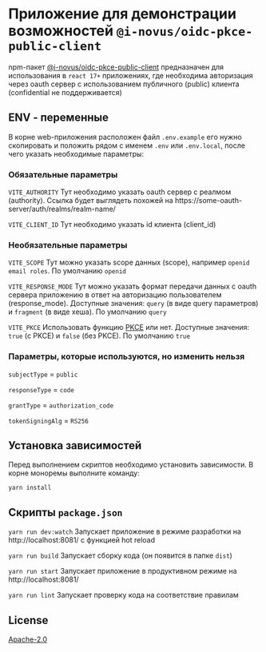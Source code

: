 # Приложение для демонстрации возможностей `@i-novus/oidc-pkce-public-client`  

npm-пакет [@i-novus/oidc-pkce-public-client](https://www.npmjs.com/package/@i-novus/oidc-pkce-public-client) предназначен для использования в `react 17+`  приложениях, где необходима авторизация через oauth сервер с использованием публичного (public) клиента (confidential не поддерживается)   

## ENV - переменные

В корне web-приложения расположен файл `.env.example` его нужно скопировать и положить рядом с именем `.env` или `.env.local`, после чего указать необходимые параметры:


### Обязательные параметры

`VITE_AUTHORITY` Тут необходимо указать oauth сервер с реалмом (authority). Ссылка будет выглядеть похожей на https://some-oauth-server/auth/realms/realm-name/

`VITE_CLIENT_ID` Тут необходимо указать id клиента (client_id)


### Необязательные параметры

`VITE_SCOPE` Тут можно указать scope данных (scope), например `openid email roles`. По умолчанию `openid` 

`VITE_RESPONSE_MODE` Тут можно указать формат передачи данных с oauth сервера приложению в ответ на авторизацию пользователем (response_mode). Доступные значения: `query` (в виде query параметров) и `fragment` (в виде хеша). По умолчанию `query`

`VITE_PKCE` Использовать функцию [PKCE](https://oauth.net/2/pkce/) или нет. Доступные значения: `true` (с PKCE) и `false` (без PKCE). По умолчанию `true`


### Параметры, которые используются, но изменить нельзя

`subjectType` = `public`

`responseType` = `code`

`grantType` = `authorization_code`

`tokenSigningAlg` = `RS256`


## Установка зависимостей

Перед выполнением скриптов необходимо установить зависимости. В корне моноремы выполните команду:

```yarn install```


## Скрипты `package.json`

`yarn run dev:watch` Запускает приложение в режиме разработки на http://localhost:8081/ с функцией hot reload

`yarn run build` Запускает сборку кода (он появится в папке `dist`)

`yarn run start` Запускает приложение в продуктивном режиме на http://localhost:8081/

`yarn run lint` Запускает проверку кода на соответствие правилам


## License

[Apache-2.0](./LICENSE)
